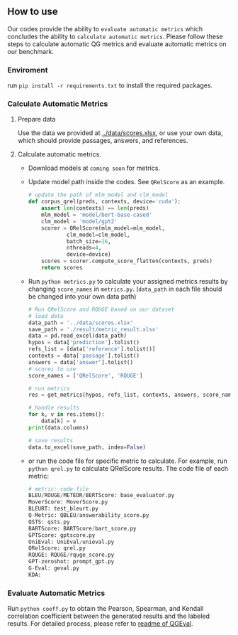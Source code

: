 ## How to use
Our codes provide the ability to `evaluate automatic metrics` which concludes the ability to `calculate automatic metrics`. Please follow these steps to calculate automatic QG metrics and evaluate automatic metrics on our benchmark.
### Enviroment
run `pip install -r requirements.txt` to install the required packages.

### Calculate Automatic Metrics
1. Prepare data

    Use the data we provided at [../data/scores.xlsx](../data/scores.xlsx), or use your own data, which should provide passages, answers, and references.

2. Calculate automatic metrics. 
    - Download models at `coming soon` for metrics.
    - Update model path inside the codes. See `QRelScore` as an example.
        ```python
        # update the path of mlm_model and clm_model
        def corpus_qrel(preds, contexts, device='cuda'):
            assert len(contexts) == len(preds)
            mlm_model = 'model/bert-base-cased'
            clm_model = 'model/gpt2'
            scorer = QRelScore(mlm_model=mlm_model,
                    clm_model=clm_model,
                    batch_size=16,
                    nthreads=4,
                    device=device)
            scores = scorer.compute_score_flatten(contexts, preds)
            return scores
        ```

    - Run `python metrics.py` to calculate your assigned metrics results by changing `score_names` in `metrics.py`. (`data_path` in each file should be changed into your own data path)
        ```python
        # Run QRelScore and RQUGE based on our dataset
        # load data
        data_path = '../data/scores.xlsx'
        save_path = './result/metric_result.xlsx'
        data = pd.read_excel(data_path)
        hypos = data['prediction'].tolist()
        refs_list = [data['reference'].tolist()]
        contexts = data['passage'].tolist()
        answers = data['answer'].tolist()
        # scores to use
        score_names = ['QRelScore', 'RQUGE']

        # run metrics
        res = get_metrics(hypos, refs_list, contexts, answers, score_names=score_names)

        # handle results
        for k, v in res.items():
            data[k] = v
        print(data.columns)

        # save results
        data.to_excel(save_path, index=False)
        ```
    - or run the code file for specific metric to calculate. For example, run `python qrel.py` to calculate QRelScore results. The code file of each metric:
        ```python
        # metric: code file
        BLEU/ROUGE/METEOR/BERTScore: base_evaluator.py
        MoverScore: MoverScore.py
        BLEURT: test_bleurt.py
        Q-Metric: QBLEU/answerability_score.py
        QSTS: qsts.py
        BARTScore: BARTScore/bart_score.py
        GPTScore: gptscore.py
        UniEval: UniEval/unieval.py
        QRelScore: qrel.py
        RQUGE: RQUGE/rquge_score.py
        GPT-zeroshot: prompt_gpt.py
        G-Eval: geval.py
        KDA: 
        ```
    
### Evaluate Automatic Metrics
Run `python coeff.py` to obtain the Pearson, Spearman, and Kendall correlation coefficient between the generated results and the labeled results. For detailed process, please refer to [readme of QGEval](../README.md).
